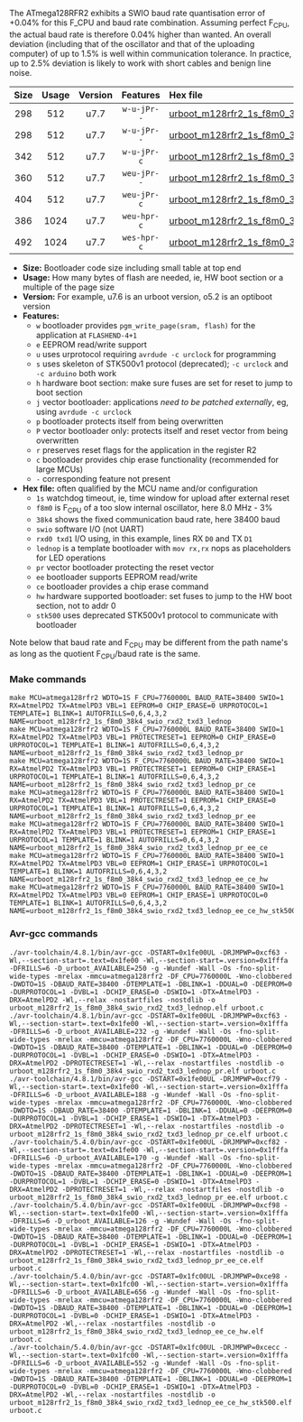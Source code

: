 The ATmega128RFR2 exhibits a SWIO baud rate quantisation error of +0.04% for this F_CPU and baud rate combination. Assuming perfect F<sub>CPU</sub>, the actual baud rate is therefore 0.04% higher than wanted. An overall deviation (including that of the oscillator and that of the uploading computer) of up to 1.5% is well within communication tolerance. In practice, up to 2.5% deviation is likely to work with short cables and benign line noise.

|Size|Usage|Version|Features|Hex file|
|:-:|:-:|:-:|:-:|:--|
|298|512|u7.7|`w-u-jPr--`|[urboot_m128rfr2_1s_f8m0_38k4_swio_rxd2_txd3_lednop.hex](https://raw.githubusercontent.com/stefanrueger/urboot.hex/main/mcus/atmega128rfr2/watchdog_1_s/internal_oscillator-3%/+8m000000_hz/++38k4_baud/uart1_rxd2_txd3/lednop/urboot_m128rfr2_1s_f8m0_38k4_swio_rxd2_txd3_lednop.hex)|
|298|512|u7.7|`w-u-jPr--`|[urboot_m128rfr2_1s_f8m0_38k4_swio_rxd2_txd3_lednop_pr.hex](https://raw.githubusercontent.com/stefanrueger/urboot.hex/main/mcus/atmega128rfr2/watchdog_1_s/internal_oscillator-3%/+8m000000_hz/++38k4_baud/uart1_rxd2_txd3/lednop/urboot_m128rfr2_1s_f8m0_38k4_swio_rxd2_txd3_lednop_pr.hex)|
|342|512|u7.7|`w-u-jPr-c`|[urboot_m128rfr2_1s_f8m0_38k4_swio_rxd2_txd3_lednop_pr_ce.hex](https://raw.githubusercontent.com/stefanrueger/urboot.hex/main/mcus/atmega128rfr2/watchdog_1_s/internal_oscillator-3%/+8m000000_hz/++38k4_baud/uart1_rxd2_txd3/lednop/urboot_m128rfr2_1s_f8m0_38k4_swio_rxd2_txd3_lednop_pr_ce.hex)|
|360|512|u7.7|`weu-jPr--`|[urboot_m128rfr2_1s_f8m0_38k4_swio_rxd2_txd3_lednop_pr_ee.hex](https://raw.githubusercontent.com/stefanrueger/urboot.hex/main/mcus/atmega128rfr2/watchdog_1_s/internal_oscillator-3%/+8m000000_hz/++38k4_baud/uart1_rxd2_txd3/lednop/urboot_m128rfr2_1s_f8m0_38k4_swio_rxd2_txd3_lednop_pr_ee.hex)|
|404|512|u7.7|`weu-jPr-c`|[urboot_m128rfr2_1s_f8m0_38k4_swio_rxd2_txd3_lednop_pr_ee_ce.hex](https://raw.githubusercontent.com/stefanrueger/urboot.hex/main/mcus/atmega128rfr2/watchdog_1_s/internal_oscillator-3%/+8m000000_hz/++38k4_baud/uart1_rxd2_txd3/lednop/urboot_m128rfr2_1s_f8m0_38k4_swio_rxd2_txd3_lednop_pr_ee_ce.hex)|
|386|1024|u7.7|`weu-hpr-c`|[urboot_m128rfr2_1s_f8m0_38k4_swio_rxd2_txd3_lednop_ee_ce_hw.hex](https://raw.githubusercontent.com/stefanrueger/urboot.hex/main/mcus/atmega128rfr2/watchdog_1_s/internal_oscillator-3%/+8m000000_hz/++38k4_baud/uart1_rxd2_txd3/lednop/urboot_m128rfr2_1s_f8m0_38k4_swio_rxd2_txd3_lednop_ee_ce_hw.hex)|
|492|1024|u7.7|`wes-hpr-c`|[urboot_m128rfr2_1s_f8m0_38k4_swio_rxd2_txd3_lednop_ee_ce_hw_stk500.hex](https://raw.githubusercontent.com/stefanrueger/urboot.hex/main/mcus/atmega128rfr2/watchdog_1_s/internal_oscillator-3%/+8m000000_hz/++38k4_baud/uart1_rxd2_txd3/lednop/urboot_m128rfr2_1s_f8m0_38k4_swio_rxd2_txd3_lednop_ee_ce_hw_stk500.hex)|

- **Size:** Bootloader code size including small table at top end
- **Usage:** How many bytes of flash are needed, ie, HW boot section or a multiple of the page size
- **Version:** For example, u7.6 is an urboot version, o5.2 is an optiboot version
- **Features:**
  + `w` bootloader provides `pgm_write_page(sram, flash)` for the application at `FLASHEND-4+1`
  + `e` EEPROM read/write support
  + `u` uses urprotocol requiring `avrdude -c urclock` for programming
  + `s` uses skeleton of STK500v1 protocol (deprecated); `-c urclock` and `-c arduino` both work
  + `h` hardware boot section: make sure fuses are set for reset to jump to boot section
  + `j` vector bootloader: applications *need to be patched externally*, eg, using `avrdude -c urclock`
  + `p` bootloader protects itself from being overwritten
  + `P` vector bootloader only: protects itself and reset vector from being overwritten
  + `r` preserves reset flags for the application in the register R2
  + `c` bootloader provides chip erase functionality (recommended for large MCUs)
  + `-` corresponding feature not present
- **Hex file:** often qualified by the MCU name and/or configuration
  + `1s` watchdog timeout, ie, time window for upload after external reset
  + `f8m0` is F<sub>CPU</sub> of a too slow internal oscillator, here 8.0 MHz - 3%
  + `38k4` shows the fixed communication baud rate, here 38400 baud
  + `swio` software I/O (not UART)
  + `rxd0 txd1` I/O using, in this example, lines RX `D0` and TX `D1`
  + `lednop` is a template bootloader with `mov rx,rx` nops as placeholders for LED operations
  + `pr` vector bootloader protecting the reset vector
  + `ee` bootloader supports EEPROM read/write
  + `ce` bootloader provides a chip erase command
  + `hw` hardware supported bootloader: set fuses to jump to the HW boot section, not to addr 0
  + `stk500` uses deprecated STK500v1 protocol to communicate with bootloader


Note below that baud rate and F<sub>CPU</sub> may be different from the path name's as long as the quotient F<sub>CPU</sub>/baud rate is the same.

### Make commands
```
make MCU=atmega128rfr2 WDTO=1S F_CPU=7760000L BAUD_RATE=38400 SWIO=1 RX=AtmelPD2 TX=AtmelPD3 VBL=1 EEPROM=0 CHIP_ERASE=0 URPROTOCOL=1 TEMPLATE=1 BLINK=1 AUTOFRILLS=0,6,4,3,2 NAME=urboot_m128rfr2_1s_f8m0_38k4_swio_rxd2_txd3_lednop
make MCU=atmega128rfr2 WDTO=1S F_CPU=7760000L BAUD_RATE=38400 SWIO=1 RX=AtmelPD2 TX=AtmelPD3 VBL=1 PROTECTRESET=1 EEPROM=0 CHIP_ERASE=0 URPROTOCOL=1 TEMPLATE=1 BLINK=1 AUTOFRILLS=0,6,4,3,2 NAME=urboot_m128rfr2_1s_f8m0_38k4_swio_rxd2_txd3_lednop_pr
make MCU=atmega128rfr2 WDTO=1S F_CPU=7760000L BAUD_RATE=38400 SWIO=1 RX=AtmelPD2 TX=AtmelPD3 VBL=1 PROTECTRESET=1 EEPROM=0 CHIP_ERASE=1 URPROTOCOL=1 TEMPLATE=1 BLINK=1 AUTOFRILLS=0,6,4,3,2 NAME=urboot_m128rfr2_1s_f8m0_38k4_swio_rxd2_txd3_lednop_pr_ce
make MCU=atmega128rfr2 WDTO=1S F_CPU=7760000L BAUD_RATE=38400 SWIO=1 RX=AtmelPD2 TX=AtmelPD3 VBL=1 PROTECTRESET=1 EEPROM=1 CHIP_ERASE=0 URPROTOCOL=1 TEMPLATE=1 BLINK=1 AUTOFRILLS=0,6,4,3,2 NAME=urboot_m128rfr2_1s_f8m0_38k4_swio_rxd2_txd3_lednop_pr_ee
make MCU=atmega128rfr2 WDTO=1S F_CPU=7760000L BAUD_RATE=38400 SWIO=1 RX=AtmelPD2 TX=AtmelPD3 VBL=1 PROTECTRESET=1 EEPROM=1 CHIP_ERASE=1 URPROTOCOL=1 TEMPLATE=1 BLINK=1 AUTOFRILLS=0,6,4,3,2 NAME=urboot_m128rfr2_1s_f8m0_38k4_swio_rxd2_txd3_lednop_pr_ee_ce
make MCU=atmega128rfr2 WDTO=1S F_CPU=7760000L BAUD_RATE=38400 SWIO=1 RX=AtmelPD2 TX=AtmelPD3 VBL=0 EEPROM=1 CHIP_ERASE=1 URPROTOCOL=1 TEMPLATE=1 BLINK=1 AUTOFRILLS=0,6,4,3,2 NAME=urboot_m128rfr2_1s_f8m0_38k4_swio_rxd2_txd3_lednop_ee_ce_hw
make MCU=atmega128rfr2 WDTO=1S F_CPU=7760000L BAUD_RATE=38400 SWIO=1 RX=AtmelPD2 TX=AtmelPD3 VBL=0 EEPROM=1 CHIP_ERASE=1 URPROTOCOL=0 TEMPLATE=1 BLINK=1 AUTOFRILLS=0,6,4,3,2 NAME=urboot_m128rfr2_1s_f8m0_38k4_swio_rxd2_txd3_lednop_ee_ce_hw_stk500
```

### Avr-gcc commands
```
./avr-toolchain/4.8.1/bin/avr-gcc -DSTART=0x1fe00UL -DRJMPWP=0xcf63 -Wl,--section-start=.text=0x1fe00 -Wl,--section-start=.version=0x1fffa -DFRILLS=6 -D_urboot_AVAILABLE=250 -g -Wundef -Wall -Os -fno-split-wide-types -mrelax -mmcu=atmega128rfr2 -DF_CPU=7760000L -Wno-clobbered -DWDTO=1S -DBAUD_RATE=38400 -DTEMPLATE=1 -DBLINK=1 -DDUAL=0 -DEEPROM=0 -DURPROTOCOL=1 -DVBL=1 -DCHIP_ERASE=0 -DSWIO=1 -DTX=AtmelPD3 -DRX=AtmelPD2 -Wl,--relax -nostartfiles -nostdlib -o urboot_m128rfr2_1s_f8m0_38k4_swio_rxd2_txd3_lednop.elf urboot.c
./avr-toolchain/4.8.1/bin/avr-gcc -DSTART=0x1fe00UL -DRJMPWP=0xcf63 -Wl,--section-start=.text=0x1fe00 -Wl,--section-start=.version=0x1fffa -DFRILLS=6 -D_urboot_AVAILABLE=232 -g -Wundef -Wall -Os -fno-split-wide-types -mrelax -mmcu=atmega128rfr2 -DF_CPU=7760000L -Wno-clobbered -DWDTO=1S -DBAUD_RATE=38400 -DTEMPLATE=1 -DBLINK=1 -DDUAL=0 -DEEPROM=0 -DURPROTOCOL=1 -DVBL=1 -DCHIP_ERASE=0 -DSWIO=1 -DTX=AtmelPD3 -DRX=AtmelPD2 -DPROTECTRESET=1 -Wl,--relax -nostartfiles -nostdlib -o urboot_m128rfr2_1s_f8m0_38k4_swio_rxd2_txd3_lednop_pr.elf urboot.c
./avr-toolchain/4.8.1/bin/avr-gcc -DSTART=0x1fe00UL -DRJMPWP=0xcf79 -Wl,--section-start=.text=0x1fe00 -Wl,--section-start=.version=0x1fffa -DFRILLS=6 -D_urboot_AVAILABLE=188 -g -Wundef -Wall -Os -fno-split-wide-types -mrelax -mmcu=atmega128rfr2 -DF_CPU=7760000L -Wno-clobbered -DWDTO=1S -DBAUD_RATE=38400 -DTEMPLATE=1 -DBLINK=1 -DDUAL=0 -DEEPROM=0 -DURPROTOCOL=1 -DVBL=1 -DCHIP_ERASE=1 -DSWIO=1 -DTX=AtmelPD3 -DRX=AtmelPD2 -DPROTECTRESET=1 -Wl,--relax -nostartfiles -nostdlib -o urboot_m128rfr2_1s_f8m0_38k4_swio_rxd2_txd3_lednop_pr_ce.elf urboot.c
./avr-toolchain/5.4.0/bin/avr-gcc -DSTART=0x1fe00UL -DRJMPWP=0xcf82 -Wl,--section-start=.text=0x1fe00 -Wl,--section-start=.version=0x1fffa -DFRILLS=6 -D_urboot_AVAILABLE=170 -g -Wundef -Wall -Os -fno-split-wide-types -mrelax -mmcu=atmega128rfr2 -DF_CPU=7760000L -Wno-clobbered -DWDTO=1S -DBAUD_RATE=38400 -DTEMPLATE=1 -DBLINK=1 -DDUAL=0 -DEEPROM=1 -DURPROTOCOL=1 -DVBL=1 -DCHIP_ERASE=0 -DSWIO=1 -DTX=AtmelPD3 -DRX=AtmelPD2 -DPROTECTRESET=1 -Wl,--relax -nostartfiles -nostdlib -o urboot_m128rfr2_1s_f8m0_38k4_swio_rxd2_txd3_lednop_pr_ee.elf urboot.c
./avr-toolchain/5.4.0/bin/avr-gcc -DSTART=0x1fe00UL -DRJMPWP=0xcf98 -Wl,--section-start=.text=0x1fe00 -Wl,--section-start=.version=0x1fffa -DFRILLS=6 -D_urboot_AVAILABLE=126 -g -Wundef -Wall -Os -fno-split-wide-types -mrelax -mmcu=atmega128rfr2 -DF_CPU=7760000L -Wno-clobbered -DWDTO=1S -DBAUD_RATE=38400 -DTEMPLATE=1 -DBLINK=1 -DDUAL=0 -DEEPROM=1 -DURPROTOCOL=1 -DVBL=1 -DCHIP_ERASE=1 -DSWIO=1 -DTX=AtmelPD3 -DRX=AtmelPD2 -DPROTECTRESET=1 -Wl,--relax -nostartfiles -nostdlib -o urboot_m128rfr2_1s_f8m0_38k4_swio_rxd2_txd3_lednop_pr_ee_ce.elf urboot.c
./avr-toolchain/5.4.0/bin/avr-gcc -DSTART=0x1fc00UL -DRJMPWP=0xce98 -Wl,--section-start=.text=0x1fc00 -Wl,--section-start=.version=0x1fffa -DFRILLS=6 -D_urboot_AVAILABLE=656 -g -Wundef -Wall -Os -fno-split-wide-types -mrelax -mmcu=atmega128rfr2 -DF_CPU=7760000L -Wno-clobbered -DWDTO=1S -DBAUD_RATE=38400 -DTEMPLATE=1 -DBLINK=1 -DDUAL=0 -DEEPROM=1 -DURPROTOCOL=1 -DVBL=0 -DCHIP_ERASE=1 -DSWIO=1 -DTX=AtmelPD3 -DRX=AtmelPD2 -Wl,--relax -nostartfiles -nostdlib -o urboot_m128rfr2_1s_f8m0_38k4_swio_rxd2_txd3_lednop_ee_ce_hw.elf urboot.c
./avr-toolchain/5.4.0/bin/avr-gcc -DSTART=0x1fc00UL -DRJMPWP=0xcecc -Wl,--section-start=.text=0x1fc00 -Wl,--section-start=.version=0x1fffa -DFRILLS=6 -D_urboot_AVAILABLE=552 -g -Wundef -Wall -Os -fno-split-wide-types -mrelax -mmcu=atmega128rfr2 -DF_CPU=7760000L -Wno-clobbered -DWDTO=1S -DBAUD_RATE=38400 -DTEMPLATE=1 -DBLINK=1 -DDUAL=0 -DEEPROM=1 -DURPROTOCOL=0 -DVBL=0 -DCHIP_ERASE=1 -DSWIO=1 -DTX=AtmelPD3 -DRX=AtmelPD2 -Wl,--relax -nostartfiles -nostdlib -o urboot_m128rfr2_1s_f8m0_38k4_swio_rxd2_txd3_lednop_ee_ce_hw_stk500.elf urboot.c
```

